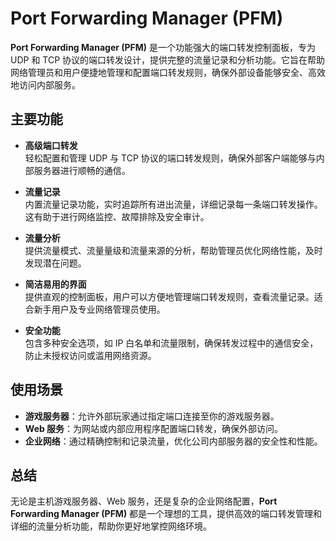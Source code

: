 # Port Forwarding Manager (PFM)

**Port Forwarding Manager (PFM)** 是一个功能强大的端口转发控制面板，专为 UDP 和 TCP 协议的端口转发设计，提供完整的流量记录和分析功能。它旨在帮助网络管理员和用户便捷地管理和配置端口转发规则，确保外部设备能够安全、高效地访问内部服务。

## 主要功能

- **高级端口转发**  
  轻松配置和管理 UDP 与 TCP 协议的端口转发规则，确保外部客户端能够与内部服务器进行顺畅的通信。

- **流量记录**  
  内置流量记录功能，实时追踪所有进出流量，详细记录每一条端口转发操作。这有助于进行网络监控、故障排除及安全审计。

- **流量分析**  
  提供流量模式、流量量级和流量来源的分析，帮助管理员优化网络性能，及时发现潜在问题。

- **简洁易用的界面**  
  提供直观的控制面板，用户可以方便地管理端口转发规则，查看流量记录。适合新手用户及专业网络管理员使用。

- **安全功能**  
  包含多种安全选项，如 IP 白名单和流量限制，确保转发过程中的通信安全，防止未授权访问或滥用网络资源。

## 使用场景

- **游戏服务器**：允许外部玩家通过指定端口连接至你的游戏服务器。
- **Web 服务**：为网站或内部应用程序配置端口转发，确保外部访问。
- **企业网络**：通过精确控制和记录流量，优化公司内部服务器的安全性和性能。

## 总结

无论是主机游戏服务器、Web 服务，还是复杂的企业网络配置，**Port Forwarding Manager (PFM)** 都是一个理想的工具，提供高效的端口转发管理和详细的流量分析功能，帮助你更好地掌控网络环境。


